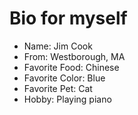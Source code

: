 # Bio for myself
* Name: Jim Cook
* From: Westborough, MA
* Favorite Food: Chinese
* Favorite Color: Blue
* Favorite Pet: Cat
* Hobby: Playing piano
